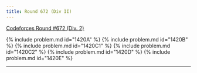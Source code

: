 ```yaml
---
title: Round 672 (Div II)
---
```


[Codeforces Round #672 (Div. 2)](https://codeforces.com/contest/1420)

{% include problem.md id="1420A" %}
{% include problem.md id="1420B" %}
{% include problem.md id="1420C1" %}
{% include problem.md id="1420C2" %}
{% include problem.md id="1420D" %}
{% include problem.md id="1420E" %}

* * *

<object data='notes/R-672.pdf' width='1000' height='1000' type='application/pdf'/>
